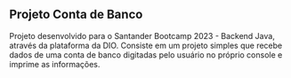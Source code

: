 ## Projeto Conta de Banco

Projeto desenvolvido para o Santander Bootcamp 2023 - Backend Java, através da plataforma da DIO.
Consiste em um projeto simples que recebe dados de uma conta de banco digitadas pelo usuário no próprio console e imprime as informações.